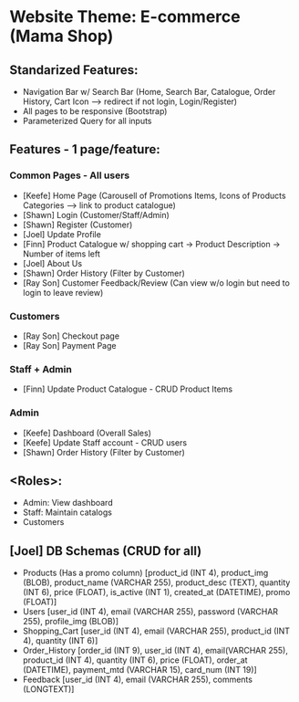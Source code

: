 # Website Theme: E-commerce (Mama Shop)

## Standarized Features:
- Navigation Bar w/ Search Bar (Home, Search Bar, Catalogue, Order History, Cart Icon --> redirect if not login, Login/Register)
- All pages to be responsive (Bootstrap)
- Parameterized Query for all inputs

## Features - 1 page/feature:
### Common Pages - All users
- [Keefe] Home Page (Carousell of Promotions Items, Icons of Products Categories --> link to product catalogue)
- [Shawn] Login (Customer/Staff/Admin)
- [Shawn] Register (Customer)
- [Joel] Update Profile
- [Finn] Product Catalogue w/ shopping cart
	-> Product Description
	-> Number of items left
- [Joel] About Us
- [Shawn] Order History (Filter by Customer)
- [Ray Son] Customer Feedback/Review (Can view w/o login but need to login to leave review)

### Customers
- [Ray Son] Checkout page
- [Ray Son] Payment Page

### Staff + Admin
- [Finn] Update Product Catalogue - CRUD Product Items

### Admin
- [Keefe] Dashboard (Overall Sales)
- [Keefe] Update Staff account - CRUD users
- [Shawn] Order History (Filter by Customer)


## \<Roles\>:
- Admin: View dashboard
- Staff: Maintain catalogs
- Customers

## [Joel] DB Schemas (CRUD for all)
- Products (Has a promo column) 
	[product_id (INT 4), product_img (BLOB), product_name (VARCHAR 255), product_desc (TEXT), quantity (INT 6), price (FLOAT), is_active (INT 1), created_at (DATETIME), promo (FLOAT)]
- Users
	[user_id (INT 4), email (VARCHAR 255), password (VARCHAR 255), profile_img (BLOB)]
- Shopping_Cart <Linked to userID and email>
	[user_id (INT 4), email (VARCHAR 255), product_id (INT 4), quantity (INT 6)]
- Order_History
	[order_id (INT 9), user_id (INT 4), email(VARCHAR 255), product_id (INT 4), quantity (INT 6), price (FLOAT), order_at (DATETIME), payment_mtd (VARCHAR 15), card_num (INT 19)]
- Feedback
	[user_id (INT 4), email (VARCHAR 255), comments (LONGTEXT)]
